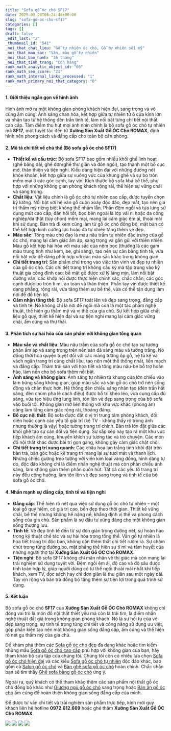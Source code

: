 ```yaml
---
title: "Sofa gỗ óc chó SF17"
date: 2025-03-28T06:24:48+00:00
slug: "sofa-go-oc-cho-sf17"
categories: []
tags: []
draft: false
_edit_last: "2"
_thumbnail_id: "541"
_noi_that_chat_lieu: "Gỗ tự nhiên óc chó, Gỗ tự nhiên sồi mỹ"
_noi_that_mau_sac: "Vân, màu gỗ tự nhiên"
_noi_that_bao_hanh: "36 tháng"
_noi_that_tinh_trang: "Còn hàng"
rank_math_analytic_object_id: "66"
rank_math_seo_score: "21"
rank_math_internal_links_processed: "1"
rank_math_primary_noi_that_category: "0"
---
```

#### 1. Giới thiệu ngắn gọn về hình ảnh

Hình ảnh mở ra một không gian phòng khách hiện đại, sang trọng và vô cùng ấm cúng. Ánh sáng chan hòa, kết hợp giữa tự nhiên từ ô cửa kính lớn và nhân tạo từ hệ thống đèn trần tinh tế, làm nổi bật từng chi tiết nội thất cao cấp. Tâm điểm thu hút mọi ánh nhìn chính là bộ sofa gỗ óc chó tự nhiên mã **SF17**, một tuyệt tác đến từ **Xưởng Sản Xuất Gỗ ÓC Chó ROMAX**, định hình nên phong cách và đẳng cấp cho toàn bộ căn phòng.

#### 2. Mô tả chi tiết về chủ thể (Bộ sofa gỗ óc chó SF17)

* **Thiết kế và cấu trúc**: Bộ sofa SF17 bao gồm nhiều khối ghế linh hoạt (ghế băng dài, ghế đơn/ghế thư giãn và đôn ngồi), tạo thành một bố cục mở, thân thiện và tiện nghi. Kiểu dáng hiện đại với những đường nét khỏe khoắn, kết hợp giữa sự vuông vức của khung ghế và sự bo tròn mềm mại ở các góc cạnh, tay vịn. Kích thước bộ sofa khá bề thế, phù hợp với những không gian phòng khách rộng rãi, thể hiện sự vững chãi và sang trọng.
* **Chất liệu**: Vật liệu chính là gỗ óc chó tự nhiên cao cấp, được tuyển chọn kỹ lưỡng. Nổi bật với hệ vân gỗ cuộn xoáy độc đáo, đẹp mắt, tạo nên giá trị thẩm mỹ riêng biệt không thể nhầm lẫn. Phần đệm ngồi và tựa lưng sử dụng mút cao cấp, đàn hồi tốt, bọc bên ngoài là lớp vải nỉ hoặc da công nghiệp/da thật (tùy chọn) mềm mại, mang lại cảm giác êm ái, thoải mái khi sử dụng. Bàn trà đi kèm cũng làm từ gỗ óc chó đồng bộ, mặt bàn có thể kết hợp kính cường lực hoặc đá tự nhiên tăng thêm vẻ đẹp.
* **Màu sắc**: Tông màu chủ đạo là màu nâu trầm tự nhiên đặc trưng của gỗ óc chó, mang lại cảm giác ấm áp, sang trọng và gần gũi với thiên nhiên. Màu gỗ kết hợp hài hòa với màu sắc của nệm bọc (thường là các gam màu trung tính như kem, be, ghi sáng), tạo nên sự cân bằng tinh tế, vừa nổi bật vừa dễ dàng phối hợp với các màu sắc khác trong không gian.
* **Chi tiết trang trí**: Sản phẩm chú trọng vào việc tôn vinh vẻ đẹp tự nhiên của gỗ óc chó. Các chi tiết trang trí không cầu kỳ mà tập trung vào kỹ thuật gia công đỉnh cao: bề mặt gỗ được xử lý láng mịn, làm nổi bật đường vân; các khớp nối được thực hiện chính xác, chắc chắn; các góc cạnh được bo tròn tỉ mỉ, an toàn và thân thiện. Phần tay vịn được thiết kế dạng phẳng, rộng rãi, vừa tăng thêm sự bề thế, vừa có thể tận dụng làm nơi để đồ tiện lợi.
* **Cảm nhận tổng thể**: Bộ sofa SF17 toát lên vẻ đẹp sang trọng, đẳng cấp và tinh tế. Nó không chỉ là nơi để ngồi mà còn là một tác phẩm nghệ thuật, thể hiện gu thẩm mỹ và vị thế của gia chủ. Sự kết hợp giữa chất liệu gỗ quý, thiết kế hiện đại và sự tiện nghi mang lại cảm giác vững chãi, ấm cúng và thư thái.

#### 3. Phân tích sự hài hòa của sản phẩm với không gian tổng quan

* **Màu sắc và chất liệu**: Màu nâu trầm của sofa gỗ óc chó tạo sự tương phản ấm áp và sang trọng trên nền sàn đá sáng màu và tường trắng. Nó đồng thời hòa quyện tuyệt đối với các mảng tường ốp gỗ, hệ tủ kệ và vách ngăn trang trí cùng chất liệu, tạo nên một thể thống nhất, liền mạch và đẳng cấp. Thảm trải sàn với họa tiết và tông màu nâu-be bổ trợ hoàn hảo, làm nền cho bộ sofa thêm nổi bật.
* **Ánh sáng và không gian**: Ánh sáng tự nhiên từ khung cửa lớn chiếu vào làm bừng sáng không gian, giúp màu sắc và vân gỗ óc chó trở nên sống động và chân thực hơn. Hệ thống đèn chiếu sáng nhân tạo (đèn trần hắt sáng, đèn chùm pha lê cách điệu) được bố trí khéo léo, vừa cung cấp đủ sáng, vừa tạo hiệu ứng lung linh, tôn lên vẻ đẹp sang trọng của bộ sofa vào buổi tối. Không gian mở liên thông với khu vực khác (phòng ăn) càng làm tăng cảm giác rộng rãi, thoáng đãng.
* **Bố cục nội thất**: Bộ sofa được đặt ở vị trí trung tâm phòng khách, đối diện hoặc cạnh các yếu tố giải trí (kệ TV - không thấy rõ trong ảnh nhưng thường là vậy) hoặc tường trang trí chính. Bàn trà lớn đặt giữa các khối ghế tạo sự cân đối và tiện dụng. Sự sắp xếp này tạo ra một khu vực tiếp khách ấm cúng, khuyến khích sự tương tác và trò chuyện. Các món đồ nội thất khác được bài trí gọn gàng, không gây cảm giác chật chội.
* **Chi tiết trang trí xung quanh**: Các chậu hoa lan trắng tinh khôi đặt trên bàn trà, bàn góc hoặc kệ trang trí mang lại sự tươi mát và thanh lịch. Những chiếc gương treo tường với viền kim loại vàng đồng, hình dáng tự do, độc đáo không chỉ là điểm nhấn nghệ thuật mà còn phản chiếu ánh sáng, làm không gian thêm phần cuốn hút. Tất cả các yếu tố trang trí này đều cộng hưởng, làm tôn lên vẻ đẹp sang trọng và tinh tế của bộ sofa gỗ óc chó.

#### 4. Nhấn mạnh sự đẳng cấp, tinh tế và tiện nghi

* **Đẳng cấp**: Thể hiện rõ nét qua việc sử dụng gỗ óc chó tự nhiên – một loại gỗ quý hiếm, có giá trị cao, bền đẹp theo thời gian. Thiết kế vững chãi, bề thế nhưng không hề nặng nề, khẳng định vị thế và phong cách sống của gia chủ. Sản phẩm là sự đầu tư xứng đáng cho một không gian sống thượng lưu.
* **Tinh tế**: Vẻ đẹp tinh tế đến từ sự đơn giản trong đường nét, sự hoàn hảo trong kỹ thuật chế tác và sự hài hòa trong tổng thể. Vân gỗ tự nhiên là họa tiết trang trí độc bản, không cần thêm thắt chi tiết rườm rà. Sự chăm chút trong từng đường bo, mặt phẳng thể hiện sự tỉ mỉ và tâm huyết của những người thợ tại **Xưởng Sản Xuất Gỗ ÓC Chó ROMAX**.
* **Tiện nghi**: Bộ sofa SF17 không chỉ mãn nhãn về thị giác mà còn mang lại trải nghiệm sử dụng tuyệt vời. Đệm ngồi êm ái, độ cao và độ sâu được tính toán hợp lý, giúp người dùng có tư thế ngồi thoải mái nhất khi tiếp khách, xem TV, đọc sách hay chỉ đơn giản là thư giãn sau một ngày dài. Tay vịn rộng và bàn trà đồng bộ tăng thêm sự tiện lợi trong quá trình sử dụng.

#### 5. Kết luận

Bộ sofa gỗ óc chó **SF17** của **Xưởng Sản Xuất Gỗ ÓC Chó ROMAX** không chỉ đóng vai trò là món đồ nội thất thiết yếu mà còn là trái tim, là điểm nhấn nghệ thuật đắt giá trong không gian phòng khách. Nó là sự hội tụ của vẻ đẹp sang trọng, sự tinh tế trong từng chi tiết và công năng sử dụng ưu việt, góp phần kiến tạo nên một không gian sống đẳng cấp, ấm cúng và thể hiện rõ nét gu thẩm mỹ của gia chủ.

Để khám phá thêm các [Sofa gỗ óc chó đẹp](https://romax.vn/danh-muc/phong-khach/sofa-go-oc-cho/) đa dạng khác hoặc tìm kiếm những mẫu [Sofa gỗ óc chó cao cấp](https://romax.vn/danh-muc/phong-khach/sofa-go-oc-cho/) phù hợp với không gian của bạn, hãy tham khảo bộ sưu tập của chúng tôi. Chúng tôi còn có nhiều lựa chọn [Sofa gỗ óc chó hiện đại](https://romax.vn/danh-muc/phong-khach/sofa-go-oc-cho/) và các kiểu [Sofa gỗ óc chó tự nhiên](https://romax.vn/danh-muc/phong-khach/sofa-go-oc-cho/) độc đáo khác, bao gồm cả [Salon gỗ óc chó](https://romax.vn/danh-muc/phong-khach/sofa-go-oc-cho/) và [Bàn ghế sofa gỗ óc chó](https://romax.vn/danh-muc/phong-khach/sofa-go-oc-cho/) hoàn chỉnh. Chắc chắn bạn sẽ tìm thấy [Ghế sofa bằng gỗ óc chó](https://romax.vn/danh-muc/phong-khach/sofa-go-oc-cho/) ưng ý.

Ngoài ra, quý khách có thể tham khảo thêm các sản phẩm nội thất gỗ óc chó đồng bộ khác như [Giường ngủ gỗ óc chó](https://romax.vn/danh-muc/phong-ngu/giuong-go-oc-cho/) sang trọng hoặc [Bàn ăn gỗ óc chó](https://romax.vn/danh-muc/phong-bep/ban-an-go-oc-cho/) ấm cúng để hoàn thiện không gian sống đẳng cấp của mình.

Để được tư vấn chi tiết và trải nghiệm sản phẩm trực tiếp, kính mời quý khách liên hệ hotline **0972.612.669** hoặc ghé thăm **Xưởng Sản Xuất Gỗ ÓC Chó ROMAX**.

![](https://romax.vn/wp-content/uploads/2025/03/sofa-go-oc-cho-sf17-1-1280x938.webp)
![](https://romax.vn/wp-content/uploads/2025/03/sofa-go-oc-cho-sf17-2-1280x922.webp)
![](https://romax.vn/wp-content/uploads/2025/03/sofa-go-oc-cho-sf17-3-1280x914.webp)
![](https://romax.vn/wp-content/uploads/2025/03/sofa-go-oc-cho-sf17-4-1280x917.webp)